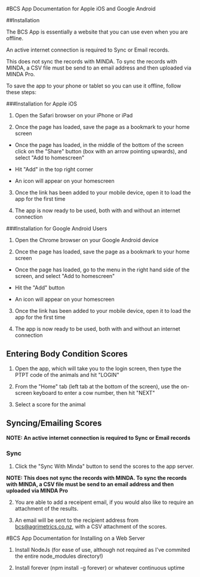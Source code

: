 #BCS App Documentation for Apple iOS and Google Android

##Installation

The BCS App is essentially a website that you can use even when you are offline. 

An active internet connection is required to Sync or Email records.

This does not sync the records with MINDA. To sync the records with MINDA, a CSV file must be send to an email address and then uploaded via MINDA Pro.

To save the app to your phone or tablet so you can use it offline, follow these steps:

###Installation for Apple iOS

1. Open the Safari browser on your iPhone or iPad

2. Once the page has loaded, save the page as a bookmark to your home screen  

  - Once the page has loaded, in the middle of the bottom of the screen click on the "Share" button (box with an arrow pointing upwards), and select "Add to homescreen"

  - Hit "Add" in the top right corner

  - An icon will appear on your homescreen


3. Once the link has been added to your mobile device, open it to load the app for the first time

4. The app is now ready to be used, both with and without an internet connection

###Installation for Google Android Users

1. Open the Chrome browser on your Google Android device

2. Once the page has loaded, save the page as a bookmark to your home screen  

  - Once the page has loaded, go to the menu in the right hand side of the screen, and select "Add to homescreen"

  - Hit the "Add" button

  - An icon will appear on your homescreen

3. Once the link has been added to your mobile device, open it to load the app for the first time

4. The app is now ready to be used, both with and without an internet connection


## Entering Body Condition Scores

1. Open the app, which will take you to the login screen, then type the PTPT code of the animals and hit "LOGIN"

2. From the "Home" tab (left tab at the bottom of the screen), use the on-screen keyboard to enter a cow number, then hit "NEXT"

3. Select a score for the animal

## Syncing/Emailing Scores

**NOTE: An active internet connection is required to Sync or Email records**

### Sync

1. Click the "Sync With Minda" button to send the scores to the app server.

**NOTE: This does not sync the records with MINDA. To sync the records with MINDA, a CSV file must be send to an email address and then uploaded via MINDA Pro**

2. You are able to add a receipent email, if you would also like to require an attachment of the results.

3. An email will be sent to the recipient address from bcs@agrimetrics.co.nz, with a CSV attachment of the scores.


#BCS App Documentation for Installing on a Web Server

1. Install NodeJs (for ease of use, although not required as I've commited the entire node_modules directory!)  

2. Install forever (npm install -g forever) or whatever continuous uptime 
